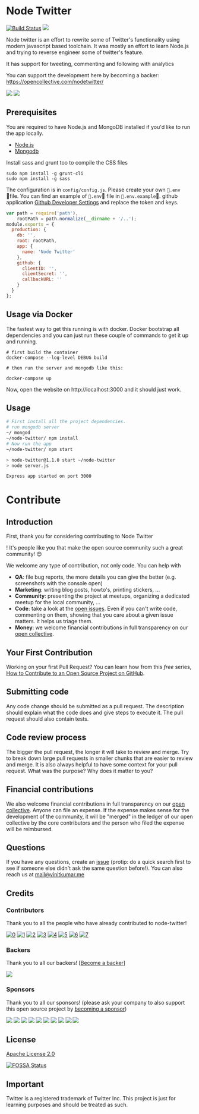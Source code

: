 # Node Twitter

[![Build Status](https://travis-ci.org/vinitkumar/node-twitter.svg?branch=master)](https://travis-ci.org/vinitkumar/node-twitter)
<img src="https://opencollective.com/nodetwitter/tiers/backer/badge.svg?label=backer&color=brightgreen" />


Node twitter is an effort to rewrite some of Twitter's functionality using modern
javascript based toolchain. It was mostly an effort to learn Node.js and trying to reverse
engineer some of twitter's feature.

It has support for tweeting, commenting and following with analytics

You can support the development here by becoming a backer: https://opencollective.com/nodetwitter/

<img src="https://cldup.com/smoNHY-9mI.png">
<img src="https://cldup.com/oEa3EIGhyJ.png">

## Prerequisites

You are required to have Node.js and MongoDB installed if you'd like to run the app locally.

- [Node.js](http://nodejs.org)
- [Mongodb](http://docs.mongodb.org/manual/installation/)

Install sass and grunt too to compile the CSS files

```
sudo npm install -g grunt-cli
sudo npm install -g sass

```

The configuration is in `config/config.js`. Please create your own `.env` file. You can find an example of `.env` file in `.env.example`.
github application [Github Developer Settings](https://github.com/settings/applications) and replace the token and keys. 

```js
var path = require('path'),
    rootPath = path.normalize(__dirname + '/..');
module.exports = {
  production: {
    db: '',
    root: rootPath,
    app: {
      name: 'Node Twitter'
    },
    github: {
      clientID: '',
      clientSecret: '',
      callbackURL: ''
    }
  }
};
```
## Usage via Docker


The fastest way to get this running is with docker. Docker bootstrap all dependencies and
you can just run these couple of commands to get it up and running.

```
# first build the container
docker-compose --log-level DEBUG build

# then run the server and mongodb like this:

docker-compose up
```
Now, open the website on http://localhost:3000 and it should just work.


## Usage

```sh
# First install all the project dependencies.
# run mongodb server
~/ mongod
~/node-twitter/ npm install
# Now run the app
~/node-twitter/ npm start

> node-twitter@1.1.0 start ~/node-twitter
> node server.js

Express app started on port 3000
```

# Contribute

## Introduction

First, thank you for considering contributing to Node Twitter


! It's people like you that make the open source community such a great community! 😊

We welcome any type of contribution, not only code. You can help with
- **QA**: file bug reports, the more details you can give the better (e.g. screenshots with the console open)
- **Marketing**: writing blog posts, howto's, printing stickers, ...
- **Community**: presenting the project at meetups, organizing a dedicated meetup for the local community, ...
- **Code**: take a look at the [open issues](https://github.com/vinitkumar/node-twitter/issues). Even if you can't write code, commenting on them, showing that you care about a given issue matters. It helps us triage them.
- **Money**: we welcome financial contributions in full transparency on our [open collective](https://opencollective.com/nodetwitter/).

## Your First Contribution

Working on your first Pull Request? You can learn how from this *free* series, [How to Contribute to an Open Source Project on GitHub](https://egghead.io/series/how-to-contribute-to-an-open-source-project-on-github).

## Submitting code

Any code change should be submitted as a pull request. The description should explain what the code does and give steps to execute it. The pull request should also contain tests.

## Code review process

The bigger the pull request, the longer it will take to review and merge. Try to break down large pull requests in smaller chunks that are easier to review and merge.
It is also always helpful to have some context for your pull request. What was the purpose? Why does it matter to you?

## Financial contributions

We also welcome financial contributions in full transparency on our [open collective](https://opencollective.com/nodetwitter/).
Anyone can file an expense. If the expense makes sense for the development of the community, it will be "merged" in the ledger of our open collective by the core contributors and the person who filed the expense will be reimbursed.

## Questions

If you have any questions, create an [issue](issue) (protip: do a quick search first to see if someone else didn't ask the same question before!).
You can also reach us at mail@vinitkumar.me

## Credits

### Contributors

Thank you to all the people who have already contributed to node-twitter!

[![0](https://sourcerer.io/fame/vinitkumar/vinitkumar/node-twitter/images/0)](https://sourcerer.io/fame/vinitkumar/vinitkumar/node-twitter/links/0)
[![1](https://sourcerer.io/fame/vinitkumar/vinitkumar/node-twitter/images/1)](https://sourcerer.io/fame/vinitkumar/vinitkumar/node-twitter/links/1)
[![2](https://sourcerer.io/fame/vinitkumar/vinitkumar/node-twitter/images/2)](https://sourcerer.io/fame/vinitkumar/vinitkumar/node-twitter/links/2)
[![3](https://sourcerer.io/fame/vinitkumar/vinitkumar/node-twitter/images/3)](https://sourcerer.io/fame/vinitkumar/vinitkumar/node-twitter/links/3)
[![4](https://sourcerer.io/fame/vinitkumar/vinitkumar/node-twitter/images/4)](https://sourcerer.io/fame/vinitkumar/vinitkumar/node-twitter/links/4)
[![5](https://sourcerer.io/fame/vinitkumar/vinitkumar/node-twitter/images/5)](https://sourcerer.io/fame/vinitkumar/vinitkumar/node-twitter/links/5)
[![6](https://sourcerer.io/fame/vinitkumar/vinitkumar/node-twitter/images/6)](https://sourcerer.io/fame/vinitkumar/vinitkumar/node-twitter/links/6)
[![7](https://sourcerer.io/fame/vinitkumar/vinitkumar/node-twitter/images/7)](https://sourcerer.io/fame/vinitkumar/vinitkumar/node-twitter/links/7)


### Backers

Thank you to all our backers! [[Become a backer](https://opencollective.com/nodetwitter/#backer)]

<a href="https://opencollective.com/nodetwitter#backers" target="_blank"><img src="https://opencollective.com/nodetwitter/backers.svg?width=890"></a>


### Sponsors

Thank you to all our sponsors! (please ask your company to also support this open source project by [becoming a sponsor](https://opencollective.com/nodetwitter/#sponsor))

<a href="https://opencollective.com/nodetwitter/sponsor/0/website" target="_blank"><img src="https://opencollective.com/nodetwitter/sponsor/0/avatar.svg"></a>
<a href="https://opencollective.com/nodetwitter/sponsor/1/website" target="_blank"><img src="https://opencollective.com/nodetwitter/sponsor/1/avatar.svg"></a>
<a href="https://opencollective.com/nodetwitter/sponsor/2/website" target="_blank"><img src="https://opencollective.com/nodetwitter/sponsor/2/avatar.svg"></a>
<a href="https://opencollective.com/nodetwitter/sponsor/3/website" target="_blank"><img src="https://opencollective.com/nodetwitter/sponsor/3/avatar.svg"></a>
<a href="https://opencollective.com/nodetwitter/sponsor/4/website" target="_blank"><img src="https://opencollective.com/nodetwitter/sponsor/4/avatar.svg"></a>
<a href="https://opencollective.com/nodetwitter/sponsor/5/website" target="_blank"><img src="https://opencollective.com/nodetwitter/sponsor/5/avatar.svg"></a>
<a href="https://opencollective.com/nodetwitter/sponsor/6/website" target="_blank"><img src="https://opencollective.com/nodetwitter/sponsor/6/avatar.svg"></a>
<a href="https://opencollective.com/nodetwitter/sponsor/7/website" target="_blank"><img src="https://opencollective.com/nodetwitter/sponsor/7/avatar.svg"></a>
<a href="https://opencollective.com/nodetwitter/sponsor/8/website" target="_blank"><img src="https://opencollective.com/nodetwitter/sponsor/8/avatar.svg"></a>
<a href="https://opencollective.com/nodetwitter/sponsor/9/website" target="_blank"><img src="https://opencollective.com/nodetwitter/sponsor/9/avatar.svg"></a>

<!-- This `CONTRIBUTING.md` is based on @nayafia's template https://github.com/nayafia/contributing-template -->
## License
[Apache License 2.0](https://github.com/vinitkumar/node-twitter/blob/master/License)


[![FOSSA Status](https://app.fossa.io/api/projects/git%2Bgithub.com%2Fvinitkumar%2Fnode-twitter.svg?type=large)](https://app.fossa.io/projects/git%2Bgithub.com%2Fvinitkumar%2Fnode-twitter?ref=badge_large)

## Important

Twitter is a registered trademark of Twitter Inc. This project is just for learning purposes and should be treated as such.
